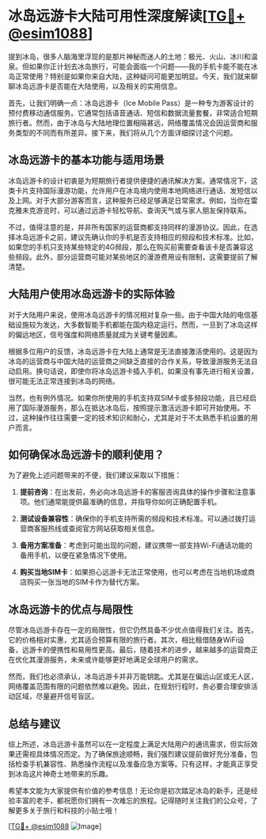 # 冰岛远游卡大陆可用性深度解读[[TG💪+ @esim1088](https://t.me/s/esim1088)]

提到冰岛，很多人脑海里浮现的是那片神秘而迷人的土地：极光、火山、冰川和温泉。但如果你正计划去冰岛旅行，可能会面临一个问题——我的手机卡能不能在冰岛正常使用？特别是如果你来自大陆，这种疑问可能更加明显。今天，我们就来聊聊冰岛远游卡是否能在大陆使用，以及相关的实用信息。

首先，让我们明确一点：冰岛远游卡（Ice Mobile Pass）是一种专为游客设计的预付费移动通信服务。它通常包括语音通话、短信和数据流量套餐，非常适合短期旅行者。然而，由于冰岛与大陆地理位置相隔甚远，网络覆盖情况会因运营商和服务类型的不同而有所差异。接下来，我们将从几个方面详细探讨这个问题。

## 冰岛远游卡的基本功能与适用场景

冰岛远游卡的设计初衷是为短期旅行者提供便捷的通讯解决方案。通常情况下，这类卡片支持国际漫游功能，允许用户在冰岛境内使用本地网络进行通话、发短信以及上网。对于大部分游客而言，这种服务已经足够满足日常需求。例如，当你在雷克雅未克游览时，可以通过远游卡轻松导航、查询天气或与家人朋友保持联系。

不过，值得注意的是，并非所有国家的运营商都支持同样的漫游协议。因此，在选择冰岛远游卡之前，建议先确认你的手机是否支持相应的频段和技术标准。比如，如果您的手机只支持某些特定的4G频段，那么在购买前需要查看该卡是否兼容这些频段。此外，部分运营商可能对某些地区的漫游费用设有限制，这需要提前了解清楚。

## 大陆用户使用冰岛远游卡的实际体验

对于大陆用户来说，使用冰岛远游卡的情况相对复杂一些。由于中国大陆的电信基础设施较为发达，大多数智能手机都能在国内稳定运行。然而，一旦到了冰岛这样的偏远地区，信号强度和网络质量就成为关键考量因素。

根据多位用户的反馈，冰岛远游卡在大陆上通常是无法直接激活使用的。这是因为冰岛的运营商与中国大陆的运营商之间缺乏直接的合作关系，导致漫游服务无法自动启用。换句话说，即使你将冰岛远游卡插入手机，如果没有事先进行相关设置，很可能无法正常连接到冰岛的网络。

当然，也有例外情况。如果你所使用的手机支持双SIM卡或多频段功能，且已经启用了国际漫游服务，那么在抵达冰岛后，按照提示激活远游卡即可开始使用。不过，这种操作往往需要一定的技术知识和耐心，尤其是对于不太熟悉手机设置的用户而言。

## 如何确保冰岛远游卡的顺利使用？

为了避免上述问题带来的不便，我们建议采取以下措施：

1. **提前咨询**：在出发前，务必向冰岛远游卡的客服咨询具体的操作步骤和注意事项。他们通常能提供最准确的信息，并指导你如何正确配置手机。
   
2. **测试设备兼容性**：确保你的手机支持所需的频段和技术标准。可以通过拨打运营商客服热线或查阅官方网站获取相关信息。

3. **备用方案准备**：考虑到可能出现的问题，建议携带一部支持Wi-Fi通话功能的备用手机，以便在紧急情况下使用。

4. **购买当地SIM卡**：如果担心远游卡无法正常使用，也可以考虑在当地机场或商店购买一张当地的SIM卡作为替代方案。

## 冰岛远游卡的优点与局限性

尽管冰岛远游卡存在一定的局限性，但它仍然具备不少优点值得我们关注。首先，它的价格相对实惠，尤其适合预算有限的旅行者。其次，相比租借随身WiFi设备，远游卡的便携性和易用性更高。最后，随着技术的进步，越来越多的运营商正在优化其漫游服务，未来或许能够更好地满足全球用户的需求。

然而，我们也必须承认，冰岛远游卡并非万能钥匙。尤其是在偏远山区或无人区，网络覆盖范围有限的问题依然难以避免。因此，在规划行程时，务必要合理安排活动区域，尽量避开信号盲区。

## 总结与建议

综上所述，冰岛远游卡虽然可以在一定程度上满足大陆用户的通讯需求，但实际效果还需视具体情况而定。为了确保旅途顺畅，我们强烈建议提前做好充分准备，包括检查手机兼容性、熟悉操作流程以及准备应急方案等。只有这样，才能真正享受到冰岛这片神奇土地带来的乐趣。

希望本文能为大家提供有价值的参考信息！无论你是初次踏足冰岛的新手，还是经验丰富的老手，都祝愿你们拥有一次难忘的旅程。记得随时关注我们的公众号，了解更多关于旅行和科技的小贴士哦！

[[TG💪+ @esim1088](https://t.me/s/esim1088) ![Image](https://i.postimg.cc/4NQfJmqS/Snipaste-2025-05-13-00-14-12.png)]
